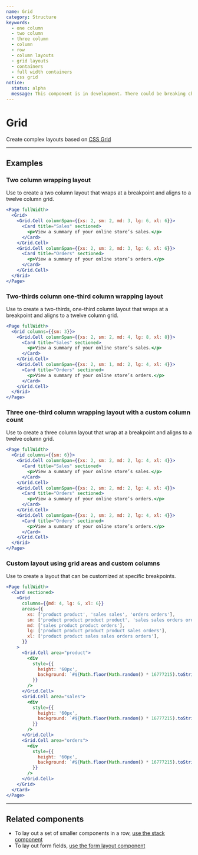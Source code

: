```yaml
---
name: Grid
category: Structure
keywords:
  - one column
  - two column
  - three column
  - column
  - row
  - column layouts
  - grid layouts
  - containers
  - full width containers
  - css grid
notice:
  status: alpha
  message: This component is in development. There could be breaking changes made to it in a non-major release of Polaris. Please use with caution.
---
```


# Grid

Create complex layouts based on [CSS Grid](https://developer.mozilla.org/en-US/docs/Web/CSS/grid)

---

## Examples

### Two column wrapping layout

Use to create a two column layout that wraps at a breakpoint and aligns to a twelve column grid.

```jsx
<Page fullWidth>
  <Grid>
    <Grid.Cell columnSpan={{xs: 2, sm: 2, md: 3, lg: 6, xl: 6}}>
      <Card title="Sales" sectioned>
        <p>View a summary of your online store’s sales.</p>
      </Card>
    </Grid.Cell>
    <Grid.Cell columnSpan={{xs: 2, sm: 2, md: 3, lg: 6, xl: 6}}>
      <Card title="Orders" sectioned>
        <p>View a summary of your online store’s orders.</p>
      </Card>
    </Grid.Cell>
  </Grid>
</Page>
```

### Two-thirds column one-third column wrapping layout

Use to create a two-thirds, one-third column layout that wraps at a breakpoint and aligns to a twelve column grid.

```jsx
<Page fullWidth>
  <Grid columns={{sm: 3}}>
    <Grid.Cell columnSpan={{xs: 2, sm: 2, md: 4, lg: 8, xl: 8}}>
      <Card title="Sales" sectioned>
        <p>View a summary of your online store’s sales.</p>
      </Card>
    </Grid.Cell>
    <Grid.Cell columnSpan={{xs: 2, sm: 1, md: 2, lg: 4, xl: 4}}>
      <Card title="Orders" sectioned>
        <p>View a summary of your online store’s orders.</p>
      </Card>
    </Grid.Cell>
  </Grid>
</Page>
```

### Three one-third column wrapping layout with a custom column count

Use to create a three column layout that wrap at a breakpoint and aligns to a twelve column grid.

```jsx
<Page fullWidth>
  <Grid columns={{sm: 6}}>
    <Grid.Cell columnSpan={{xs: 2, sm: 2, md: 2, lg: 4, xl: 4}}>
      <Card title="Sales" sectioned>
        <p>View a summary of your online store’s sales.</p>
      </Card>
    </Grid.Cell>
    <Grid.Cell columnSpan={{xs: 2, sm: 2, md: 2, lg: 4, xl: 4}}>
      <Card title="Orders" sectioned>
        <p>View a summary of your online store’s orders.</p>
      </Card>
    </Grid.Cell>
    <Grid.Cell columnSpan={{xs: 2, sm: 2, md: 2, lg: 4, xl: 4}}>
      <Card title="Orders" sectioned>
        <p>View a summary of your online store’s orders.</p>
      </Card>
    </Grid.Cell>
  </Grid>
</Page>
```

### Custom layout using grid areas and custom columns

Use to create a layout that can be customized at specific breakpoints.

```jsx
<Page fullWidth>
  <Card sectioned>
    <Grid
      columns={{md: 4, lg: 6, xl: 6}}
      areas={{
        xs: ['product product', 'sales sales', 'orders orders'],
        sm: ['product product product product', 'sales sales orders orders'],
        md: ['sales product product orders'],
        lg: ['product product product product sales orders'],
        xl: ['product product sales sales orders orders'],
      }}
    >
      <Grid.Cell area="product">
        <div
          style={{
            height: '60px',
            background: `#${Math.floor(Math.random() * 16777215).toString(16)}`,
          }}
        />
      </Grid.Cell>
      <Grid.Cell area="sales">
        <div
          style={{
            height: '60px',
            background: `#${Math.floor(Math.random() * 16777215).toString(16)}`,
          }}
        />
      </Grid.Cell>
      <Grid.Cell area="orders">
        <div
          style={{
            height: '60px',
            background: `#${Math.floor(Math.random() * 16777215).toString(16)}`,
          }}
        />
      </Grid.Cell>
    </Grid>
  </Card>
</Page>
```

---

## Related components

- To lay out a set of smaller components in a row, [use the stack component](https://polaris.shopify.com/components/structure/stack)
- To lay out form fields, [use the form layout component](https://polaris.shopify.com/components/forms/form-layout)
